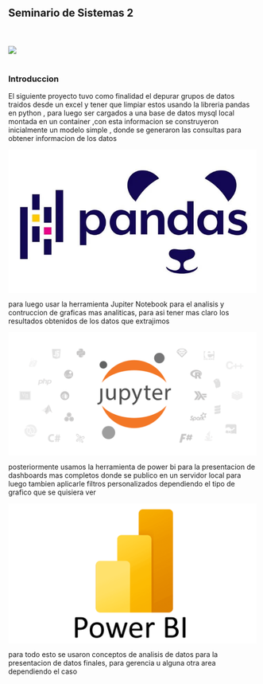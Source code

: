 ## Seminario de Sistemas 2
<br>
<br>
<img src="https://upload.wikimedia.org/wikipedia/commons/4/4a/Usac_logo.png" width="180px" align="center">
<br>
<br>

### Introduccion 

El siguiente proyecto tuvo como finalidad el depurar grupos de datos traidos desde un excel y tener que limpiar estos usando la libreria pandas en python , para luego ser cargados a una base de datos mysql local montada en un container ,con esta informacion se construyeron inicialmente un modelo simple , donde se generaron las consultas para obtener informacion de los datos 

<img src="https://raw.githubusercontent.com/gkruiz/SEMI2_Practica1_2024/refs/heads/master/IMAGENES/panda.jpg" width="500px" align="center">

para luego usar la herramienta Jupiter Notebook para el analisis y contruccion de graficas mas analiticas, para asi tener mas claro los resultados obtenidos de los datos que extrajimos

<img src="https://raw.githubusercontent.com/gkruiz/SEMI2_Practica1_2024/refs/heads/master/IMAGENES/jupi.png" width="500px" align="center">

posteriormente usamos la herramienta de power bi para la presentacion de dashboards mas completos donde se publico en un servidor local para luego tambien aplicarle filtros personalizados dependiendo el tipo de grafico que se quisiera ver

<img src="https://raw.githubusercontent.com/gkruiz/SEMI2_Practica1_2024/refs/heads/master/IMAGENES/power.png" width="500px" align="center">



para todo esto se usaron conceptos de analisis de datos para la presentacion de datos finales, para gerencia u alguna otra area dependiendo el caso











